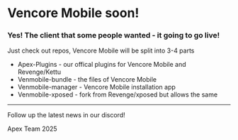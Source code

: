 # Vencore Mobile soon!
### Yes! The client that some people wanted - it going to go live!

Just check out repos, Vencore Mobile will be split into 3-4 parts 
- Apex-Plugins - our offical plugins for Vencore Mobile and Revenge/Kettu
- Venmobile-bundle - the files of Vencore Mobile
- Venmobile-manager - Vencore Mobile installation app
- Venmobile-xposed - fork from Revenge/xposed but allows the same

__ __
Follow up the latest news in our discord!

Apex Team 2025
